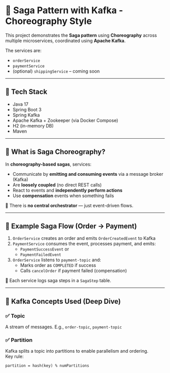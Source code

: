 # 🧩 Saga Pattern with Kafka - Choreography Style

This project demonstrates the **Saga pattern** using **Choreography** across multiple microservices, coordinated using **Apache Kafka**.

The services are:
- `orderService`
- `paymentService`
- (optional) `shippingService` – coming soon

---

## 🚀 Tech Stack

- Java 17
- Spring Boot 3
- Spring Kafka
- Apache Kafka + Zookeeper (via Docker Compose)
- H2 (in-memory DB)
- Maven

---

## 🔄 What is Saga Choreography?

In **choreography-based sagas**, services:
- Communicate by **emitting and consuming events** via a message broker (Kafka)
- Are **loosely coupled** (no direct REST calls)
- React to events and **independently perform actions**
- Use **compensation** events when something fails

🧠 There is **no central orchestrator** — just event-driven flows.

---

## 🧪 Example Saga Flow (Order → Payment)

1. `OrderService` creates an order and emits `OrderCreatedEvent` to Kafka
2. `PaymentService` consumes the event, processes payment, and emits:
    - `PaymentSuccessEvent` or
    - `PaymentFailedEvent`
3. `OrderService` listens to `payment-topic` and:
    - Marks order as `COMPLETED` if success
    - Calls `cancelOrder` if payment failed (compensation)

📝 Each service logs saga steps in a `SagaStep` table.

---

## 🧠 Kafka Concepts Used (Deep Dive)

### ✅ Topic
A stream of messages. E.g., `order-topic`, `payment-topic`

### ✅ Partition
Kafka splits a topic into partitions to enable parallelism and ordering.  
Key rule:
```text
partition = hash(key) % numPartitions
